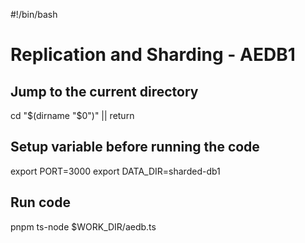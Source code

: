 #!/bin/bash

# Replication and Sharding - AEDB1

## Jump to the current directory

cd "$(dirname "$0")" || return

## Setup variable before running the code

export PORT=3000
export DATA_DIR=sharded-db1

## Run code

pnpm ts-node $WORK_DIR/aedb.ts
